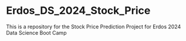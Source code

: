 # Erdos_DS_2024_Stock_Price
This is a repository for the Stock Price Prediction Project for Erdos 2024 Data Science Boot Camp
